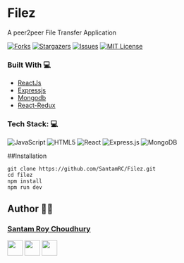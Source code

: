 # Filez

A peer2peer File Transfer Application


[![Forks][forks-shield]][forks-url]
[![Stargazers][stars-shield]][stars-url]
[![Issues][issues-shield]][issues-url]
[![MIT License][license-shield]][license-url]

### Built With 💻

- [ReactJs](https://reactjs.org/)
- [Expressjs](https://expressjs.com/)
- [Mongodb](https://www.mongodb.com/)
- [React-Redux]()

### Tech Stack: 💻

<img alt="JavaScript" src="https://img.shields.io/badge/javascript%20-%23323330.svg?&style=for-the-badge&logo=javascript&logoColor=%23F7DF1E"/> <img alt="HTML5" src="https://img.shields.io/badge/html5%20-%23E34F26.svg?&style=for-the-badge&logo=html5&logoColor=white"/> <img alt="React" src="https://img.shields.io/badge/react%20-%2320232a.svg?&style=for-the-badge&logo=react&logoColor=%2361DAFB"/> <img alt="Express.js" src="https://img.shields.io/badge/express.js%20-%23404d59.svg?&style=for-the-badge"/> <img alt="MongoDB" src ="https://img.shields.io/badge/MongoDB-%234ea94b.svg?&style=for-the-badge&logo=mongodb&logoColor=white"/>

##Installation

```
git clone https://github.com/SantamRC/Filez.git 
cd filez
npm install
npm run dev 
```

## Author 👨‍💻

### [Santam Roy Choudhury](https://github.com/SantamRC)

[<img src="https://image.flaticon.com/icons/svg/185/185964.svg" width="35" padding="10">](https://www.linkedin.com/in/santam-roy-choudhury-31b37b168/)
[<img src="https://www.flaticon.com/svg/static/icons/svg/1312/1312142.svg" width="35" padding="10">](https://twitter.com/santam00)
[<img src="https://image.flaticon.com/icons/svg/185/185985.svg" width="35" padding="10">](https://www.instagram.com/virtual_ghost_303/)

[forks-shield]: https://img.shields.io/github/forks/SantamRC/Filez?style=for-the-badge&logo=appveyor
[forks-url]: https://github.com/SantamRC/Filez/network/members
[stars-shield]: https://img.shields.io/github/stars/SantamRC/Filez?style=for-the-badge&logo=appveyor
[stars-url]: https://github.com/SantamRC/Filez/stargazers
[issues-shield]: https://img.shields.io/github/issues/SantamRC/Filez?style=for-the-badge&logo=appveyor
[issues-url]: https://github.com/SantamRC/Filez/issues
[license-shield]: https://img.shields.io/github/license/SantamRC/Filez?style=flat-square
[license-url]: https://github.com/Manthan933/Manthan/blob/master/LICENSE.txt